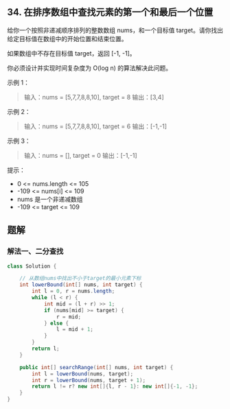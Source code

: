 ## 34. 在排序数组中查找元素的第一个和最后一个位置

给你一个按照非递减顺序排列的整数数组 nums，和一个目标值 target。请你找出给定目标值在数组中的开始位置和结束位置。

如果数组中不存在目标值 target，返回 [-1, -1]。

你必须设计并实现时间复杂度为 O(log n) 的算法解决此问题。

示例 1：

>输入：nums = [5,7,7,8,8,10], target = 8
>输出：[3,4]

示例 2：

>输入：nums = [5,7,7,8,8,10], target = 6
>输出：[-1,-1]

示例 3：

>输入：nums = [], target = 0
>输出：[-1,-1]
 

提示：

- 0 <= nums.length <= 105
- -109 <= nums[i] <= 109
- nums 是一个非递减数组
- -109 <= target <= 109


## 题解

### 解法一、二分查找


```java
class Solution {

    // 从数组nums中找出不小于target的最小元素下标
    int lowerBound(int[] nums, int target) {
        int l = 0, r = nums.length;
        while (l < r) {
            int mid = (l + r) >> 1;
            if (nums[mid] >= target) {
                r = mid;
            } else {
                l = mid + 1;
            }
        }
        return l;
    }

    public int[] searchRange(int[] nums, int target) {
        int l = lowerBound(nums, target);
        int r = lowerBound(nums, target + 1);
        return l != r? new int[]{l, r - 1}: new int[]{-1, -1};
    }
}
```



